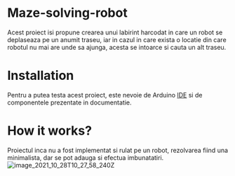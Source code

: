 # Maze-solving-robot
Acest proiect isi propune crearea unui labirint harcodat in care un robot se deplaseaza pe un anumit traseu, iar in cazul in care exista o locatie din care robotul nu mai are unde sa ajunga, acesta se intoarce si cauta un alt traseu.

# Installation

Pentru a putea testa acest proiect, este nevoie de Arduino [IDE](https://www.arduino.cc/en/main/software) si de componentele prezentate in documentatie. 

# How it works?
Proiectul inca nu a fost implementat si rulat pe un robot, rezolvarea fiind una minimalista, dar se pot adauga si efectua imbunatatiri. 
![image_2021_10_28T10_27_58_240Z](https://user-images.githubusercontent.com/59827066/139238638-f73ccc41-ba81-4812-a759-56cb26eaf475.png)
